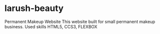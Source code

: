 # larush-beauty
Permanent Makeup Website
This website built for small permanent makeup business.
Used skills HTML5, CCS3, FLEXBOX

